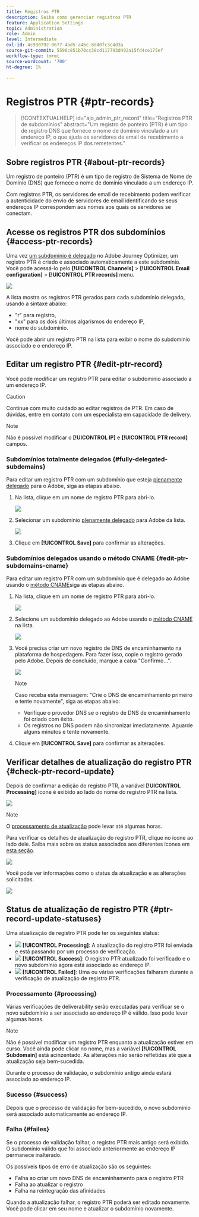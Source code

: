 ```yaml
---
title: Registros PTR
description: Saiba como gerenciar registros PTR
feature: Application Settings
topic: Administration
role: Admin
level: Intermediate
exl-id: 4c930792-0677-4ad5-a46c-8d40fc3c4d3a
source-git-commit: 5596c851b70cc38cd117793d492a15fd4ce175ef
workflow-type: tm+mt
source-wordcount: '700'
ht-degree: 1%

---
```


# Registros PTR {#ptr-records}

>[!CONTEXTUALHELP]
>id="ajo_admin_ptr_record"
>title="Registros PTR de subdomínios"
>abstract="Um registro de ponteiro (PTR) é um tipo de registro DNS que fornece o nome de domínio vinculado a um endereço IP, o que ajuda os servidores de email de recebimento a verificar os endereços IP dos remetentes."

## Sobre registros PTR {#about-ptr-records}

Um registro de ponteiro (PTR) é um tipo de registro de Sistema de Nome de Domínio (DNS) que fornece o nome de domínio vinculado a um endereço IP.

Com registros PTR, os servidores de email de recebimento podem verificar a autenticidade do envio de servidores de email identificando se seus endereços IP correspondem aos nomes aos quais os servidores se conectam.

## Acesse os registros PTR dos subdomínios {#access-ptr-records}

Uma vez [um subdomínio é delegado](delegate-subdomain.md) no Adobe Journey Optimizer, um registro PTR é criado e associado automaticamente a este subdomínio. Você pode acessá-lo pelo **[!UICONTROL Channels]** > **[!UICONTROL Email configuration]** > **[!UICONTROL PTR records]** menu.

![](assets/ptr-records.png)

A lista mostra os registros PTR gerados para cada subdomínio delegado, usando a sintaxe abaixo:

* &quot;r&quot; para registro,
* &quot;xx&quot; para os dois últimos algarismos do endereço IP,
* nome do subdomínio.

Você pode abrir um registro PTR na lista para exibir o nome do subdomínio associado e o endereço IP.

## Editar um registro PTR {#edit-ptr-record}

Você pode modificar um registro PTR para editar o subdomínio associado a um endereço IP.

>[!CAUTION]
>
>Continue com muito cuidado ao editar registros de PTR. Em caso de dúvidas, entre em contato com um especialista em capacidade de delivery.<!--why?-->

>[!NOTE]
>
>Não é possível modificar o **[!UICONTROL IP]** e **[!UICONTROL PTR record]** campos.

### Subdomínios totalmente delegados {#fully-delegated-subdomains}

Para editar um registro PTR com um subdomínio que esteja [plenamente delegado](delegate-subdomain.md#full-subdomain-delegation) para o Adobe, siga as etapas abaixo.

1. Na lista, clique em um nome de registro PTR para abri-lo.

   ![](assets/ptr-record-select.png)

1. Selecionar um subdomínio [plenamente delegado](delegate-subdomain.md#full-subdomain-delegation) para Adobe da lista.

   ![](assets/ptr-record-subdomain.png)

1. Clique em **[!UICONTROL Save]** para confirmar as alterações.

### Subdomínios delegados usando o método CNAME {#edit-ptr-subdomains-cname}

Para editar um registro PTR com um subdomínio que é delegado ao Adobe usando o [método CNAME](delegate-subdomain.md#cname-subdomain-delegation)siga as etapas abaixo.

1. Na lista, clique em um nome de registro PTR para abri-lo.

   ![](assets/ptr-record-select-cname.png)

1. Selecione um subdomínio delegado ao Adobe usando o [método CNAME](delegate-subdomain.md#cname-subdomain-delegation) na lista.

   ![](assets/ptr-record-subdomain-cname.png)

1. Você precisa criar um novo registro de DNS de encaminhamento na plataforma de hospedagem. Para fazer isso, copie o registro gerado pelo Adobe. Depois de concluído, marque a caixa &quot;Confirmo...&quot;.

   ![](assets/ptr-record-subdomain-confirm.png)

   >[!NOTE]
   >
   >Caso receba esta mensagem: &quot;Crie o DNS de encaminhamento primeiro e tente novamente&quot;, siga as etapas abaixo:
   >   * Verifique o provedor DNS se o registro de DNS de encaminhamento foi criado com êxito.
   >   * Os registros no DNS podem não sincronizar imediatamente. Aguarde alguns minutos e tente novamente.


1. Clique em **[!UICONTROL Save]** para confirmar as alterações.

## Verificar detalhes de atualização do registro PTR {#check-ptr-record-update}

Depois de confirmar a edição do registro PTR, a variável **[!UICONTROL Processing]** ícone é exibido ao lado do nome do registro PTR na lista.

![](assets/ptr-record-updating.png)

>[!NOTE]
>
>O [processamento de atualização](#processing) pode levar até algumas horas.

Para verificar os detalhes de atualização do registro PTR, clique no ícone ao lado dele. Saiba mais sobre os status associados aos diferentes ícones em [esta seção](#ptr-record-update-statuses).

![](assets/ptr-record-recent-update.png)

Você pode ver informações como o status da atualização e as alterações solicitadas.

![](assets/ptr-record-updates.png)

## Status de atualização de registro PTR {#ptr-record-update-statuses}

Uma atualização de registro PTR pode ter os seguintes status:

* ![](assets/do-not-localize/ptr-record-processing.png) **[!UICONTROL Processing]**: A atualização do registro PTR foi enviada e está passando por um processo de verificação.
* ![](assets/do-not-localize/ptr-record-success.png) **[!UICONTROL Success]**: O registro PTR atualizado foi verificado e o novo subdomínio agora está associado ao endereço IP.
* ![](assets/do-not-localize/ptr-record-failed.png) **[!UICONTROL Failed]**: Uma ou várias verificações falharam durante a verificação de atualização de registro PTR.

### Processamento {#processing}

Várias verificações de deliverability serão executadas para verificar se o novo subdomínio a ser associado ao endereço IP é válido. Isso pode levar algumas horas.

>[!NOTE]
>
>Não é possível modificar um registro PTR enquanto a atualização estiver em curso. Você ainda pode clicar no nome, mas a variável **[!UICONTROL Subdomain]** está acinzentado. As alterações não serão refletidas até que a atualização seja bem-sucedida.

Durante o processo de validação, o subdomínio antigo ainda estará associado ao endereço IP.

### Sucesso {#success}

Depois que o processo de validação for bem-sucedido, o novo subdomínio será associado automaticamente ao endereço IP.

### Falha {#failes}

Se o processo de validação falhar, o registro PTR mais antigo será exibido. O subdomínio válido que foi associado anteriormente ao endereço IP permanece inalterado.

Os possíveis tipos de erro de atualização são os seguintes:
* Falha ao criar um novo DNS de encaminhamento para o registro PTR
* Falha ao atualizar o registro
* Falha na reintegração das afinidades

Quando a atualização falhar, o registro PTR poderá ser editado novamente. Você pode clicar em seu nome e atualizar o subdomínio novamente.

